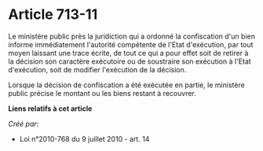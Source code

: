 # Article 713-11

Le ministère public près la juridiction qui a ordonné la confiscation d'un bien informe immédiatement l'autorité compétente
de l'Etat d'exécution, par tout moyen laissant une trace écrite, de tout ce qui a pour effet soit de retirer à la décision
son caractère exécutoire ou de soustraire son exécution à l'Etat d'exécution, soit de modifier l'exécution de la décision. 

Lorsque la décision de confiscation a été exécutée en partie, le ministère public précise le montant ou les biens restant à
recouvrer.

**Liens relatifs à cet article**

_Créé par_:

  - Loi n°2010-768 du 9 juillet 2010 - art. 14
